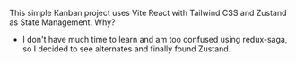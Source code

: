 This simple Kanban project uses Vite React with Tailwind CSS and Zustand as State Management. Why?
- I don't have much time to learn and am too confused using redux-saga, so I decided to see alternates and finally found Zustand.
